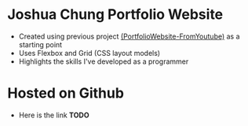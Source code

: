 # Joshua Chung Portfolio Website
- Created using previous project [(PortfolioWebsite-FromYoutube)](https://joshchung02.github.io/PortfolioWebsite-FromYoutube/index.html) as a starting point
- Uses Flexbox and Grid (CSS layout models)
- Highlights the skills I've developed as a programmer

# Hosted on Github
- Here is the link **TODO**